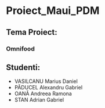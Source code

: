 # Proiect_Maui_PDM
## Tema Proiect:
### Omnifood

## Studenti:
- VASILCANU Marius Daniel
- PĂDUCEL Alexandru Gabriel
- OANĂ Andreea Ramona
- STAN Adrian Gabriel
